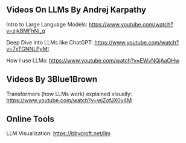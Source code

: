 Videos On LLMs By Andrej Karpathy
---

Intro to Large Language Models: https://www.youtube.com/watch?v=zjkBMFhNj_g

Deep Dive into LLMs like ChatGPT: https://www.youtube.com/watch?v=7xTGNNLPyMI

How I use LLMs: https://www.youtube.com/watch?v=EWvNQjAaOHw


Videos By 3Blue1Brown
---

Transformers (how LLMs work) explained visually: https://www.youtube.com/watch?v=wjZofJX0v4M


Online Tools
---

LLM Visualization: https://bbycroft.net/llm